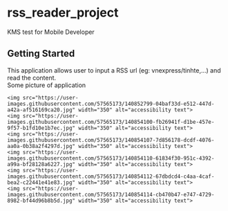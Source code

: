 # rss_reader_project

KMS test for Mobile Developer

## Getting Started

This application allows user to input a RSS url (eg: vnexpress/tinhte,...) and read the
content.
</br> Some picture of application

<p align="center">
    
    <img src="https://user-images.githubusercontent.com/57565173/140852799-04baf33d-e512-447d-a42a-af516169ca20.jpg" width="350" alt="accessibility text">  
    <img src="https://user-images.githubusercontent.com/57565173/140854100-fb26941f-d1be-457e-9f57-b1fd10e1b7ec.jpg" width="350" alt="accessibility text">
    <img src="https://user-images.githubusercontent.com/57565173/140854107-7d856178-dcdf-4076-aa0a-0b38a2f4297d.jpg" width="350" alt="accessibility text">
    <img src="https://user-images.githubusercontent.com/57565173/140854110-61834f30-951c-4392-a99a-bf28128a6227.jpg" width="350" alt="accessibility text">
    <img src="https://user-images.githubusercontent.com/57565173/140854112-67dbdcd4-c4aa-4caf-bea2-c22441e41e83.jpg" width="350" alt="accessibility text">
    <img src="https://user-images.githubusercontent.com/57565173/140854114-cb470b47-e747-4729-8982-bf44d96b8b5d.jpg" width="350" alt="accessibility text">
</p>


